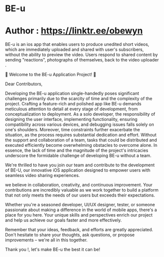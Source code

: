 # BE-u
# Author : https://linktr.ee/obewyn



BE-u is an ios app that enables users to produce unedited short videos, which are immediately uploaded and shared with user's subscribers, without the ability to preview the video. Users respond to shared content by sending "reactions", photographs of themselves, back to the video uploader .

🎉 Welcome to the BE-u Application Project! 🚀



Dear Contributors,

Developing the BE-u application single-handedly poses significant challenges primarily due to the scarcity of time and the complexity of the project. Crafting a feature-rich and polished app like BE-u demands meticulous attention to detail at every stage of development, from conceptualization to deployment. As a solo developer, the responsibility of designing the user interface, implementing functionality, ensuring compatibility across various devices, and debugging issues falls solely on one's shoulders. Moreover, time constraints further exacerbate the situation, as the process requires substantial dedication and effort. Without the support and collaboration of a team, tasks that could be distributed and executed efficiently become overwhelming obstacles to overcome alone. In essence, the lack of time and the magnitude of the project's intricacies underscore the formidable challenge of developing BE-u without a team.

We're thrilled to have you join our team and contribute to the development of BE-U, our innovative iOS application designed to empower users with seamless video sharing experiences.

 we believe in collaboration, creativity, and continuous improvement. Your contributions are incredibly valuable as we work together to build a platform that not only meets the needs of our users but exceeds their expectations.

Whether you're a seasoned developer, UI/UX designer, tester, or someone passionate about making a difference in the world of mobile apps, there's a place for you here. Your unique skills and perspectives enrich our project and help us achieve our goals faster and more effectively.

Remember that your ideas, feedback, and efforts are greatly appreciated. Don't hesitate to share your thoughts, ask questions, or propose improvements – we're all in this together.

Thank you !, let's make BE-u the best it can be!

